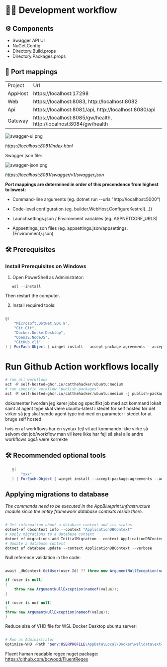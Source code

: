 # 👨‍💻 Development workflow


## ⚙️ Components

- Swagger API UI
- NuGet.Config
- Directory.Build.props
- Directory.Packages.props

## 🛜 Port mappings

<table>
            <tr>
                <td>Project</td>
                <td>Url</td>
            </tr>
            <tr>
                <td>AppHost</td>
                <td>https://localhost:17298</td>
            </tr>
            <tr>
                <td>Web</td>
                <td>https://localhost:8083, http://localhost:8082</td>
            </tr>
            <tr>
                <td>Api</td>
                <td>https://localhost:8081/api, http://localhost:8080/api</td>
            </tr>
            <tr>
                <td>Gateway</td>
                <td>https://localhost:8085/gw/health, http://localhost:8084/gw/health</td>
            </tr>
        </table>        

[//]: # (<tabs>)

[//]: # (    <tab id="apphost-port-mappings" title="AppBlueprint.AppHost">)

[//]: # (        )

[//]: # (    </tab>)

[//]: # (    <tab id="docker-compose-port-mappings" title="Docker compose port mappings">)

[//]: # (        How to install on macOS.)

[//]: # (    </tab>    )

[//]: # ()

[//]: # (</tabs>)

![swagger-ui.png](swagger-ui.png)

_https://localhost:8081/index.html_

Swagger json file:

![swagger-json.png](swagger-json.png)

_https://localhost:8081/swagger/v1/swagger.json_

**Port mappings are determined in order of this precendence from highest to lowest:** 

- Command-line arguments (eg. dotnet run --urls "http://localhost:5000")
 
- Code-level configuration (eg. builder.WebHost.ConfigureKestrel(...))
 
- Launchsettings.json / Environment variables (eg. ASPNETCORE_URLS)

- Appsettings.json files (eg. appsettings.json/appsettings.{Environment}.json)



## 🛠️ Prerequisites

### Install Prerequisites on Windows

1. Open PowerShell as Administrator:

```powershell
   wsl --install
   ```

Then restart the computer.

2. Install required tools:

```powershell

@(
    "Microsoft.DotNet.SDK.9",
    "Git.Git",
    "Docker.DockerDesktop",
    "OpenJS.NodeJS",
    "GitHub.cli"
) | ForEach-Object { winget install --accept-package-agreements --accept-source-agreements --id $_ }      
   ```

# Run Github Action workflows locally

```powershell
# run all workflows
act -P self-hosted=ghcr.io/catthehacker/ubuntu:medium
# run specific workflow "publish-packages"
act -P self-hosted=ghcr.io/catthehacker/ubuntu:medium -j publish-packages
```

dokumenter hvordan jeg kører jobs og specifikt job med act kommand lokalt samt at agent type skal være ubuntu-latest i
stedet for self hosted før det virker så jeg skal sende agent type ind med en parameter i stedet for at bruge self
hosted

hvis en af workflows har en syntax fejl vil act kommando ikke virke så selvom det job/workflow man vil køre ikke har
fejl så skal alle andre workflows også være korrekte

## 🛠️ Recommended optional tools

```powershell
   @(
       "xxx",
   ) | ForEach-Object { winget install --accept-package-agreements --accept-source-agreements --id $_ }      
```

## Applying migrations to database

_The commands need to be executed in the AppBlueprint.Infrastructure module since the entity framework database contexts
reside there._

```powershell

# Get information about a database context and its status 
dotnet-ef dbcontext info --context "ApplicationDBContext"
# Apply migrations to a database context
dotnet ef migrations add InitialMigration --context ApplicationDBContext
# Update a database context
dotnet ef database update --context ApplicationDBContext --verbose
```

Null reference validation in the code:

````csharp

await _dbContext.GetUser(user.Id) ?? throw new ArgumentNullException(nameof(value));

if (user is null)
{
    throw new ArgumentNullException(nameof(value));
}

if (user is not null)
{
throw new ArgumentNullException(nameof(value));
}

````

Reduce size of VHD file for WSL Docker Desktop ubuntu server:

````powershell

# Run as Administrator
Optimize-VHD -Path "$env:USERPROFILE\AppData\Local\Docker\wsl\data\ext4.vhdx" -Mode Full

````

Fluent human readable regex nuget package: https://github.com/bcwood/FluentRegex

